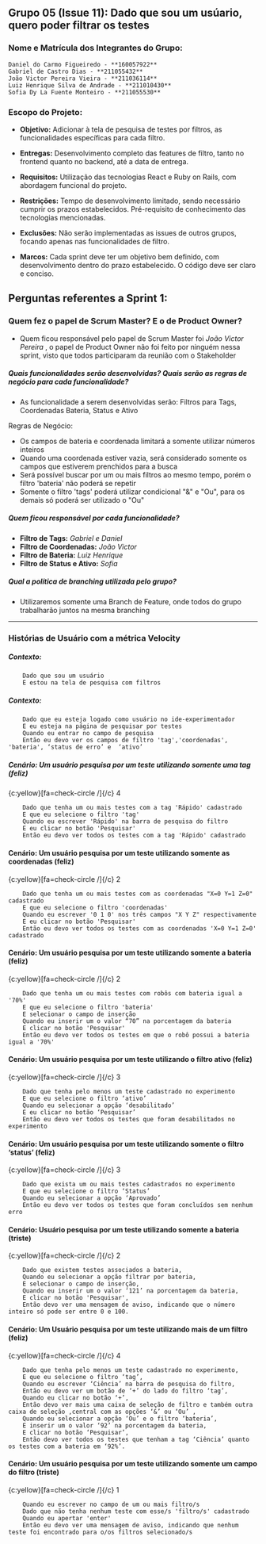 ## Grupo 05 (Issue 11): Dado que sou um usúario, quero poder filtrar os testes

### Nome e Matrícula dos Integrantes do Grupo:
 
```
Daniel do Carmo Figueiredo - **160057922**
Gabriel de Castro Dias - **211055432**
João Victor Pereira Vieira - **211036114**
Luiz Henrique Silva de Andrade - **211010430**
Sofia Dy La Fuente Monteiro - **211055530**

``` 

### Escopo do Projeto:

- **Objetivo:** Adicionar à tela de pesquisa de testes por filtros, as funcionalidades específicas para cada filtro.

- **Entregas:** Desenvolvimento completo das features de filtro, tanto no frontend quanto no backend, até a data de entrega.

- **Requisitos:** Utilização das tecnologias React e Ruby on Rails, com abordagem funcional do projeto.

- **Restrições:** Tempo de desenvolvimento limitado, sendo necessário cumprir os prazos estabelecidos. Pré-requisito de conhecimento das tecnologias mencionadas.

- **Exclusões:** Não serão implementadas as issues de outros grupos, focando apenas nas funcionalidades de filtro.

- **Marcos:** Cada sprint deve ter um objetivo bem definido, com desenvolvimento dentro do prazo estabelecido. O código deve ser claro e conciso.


## Perguntas referentes a Sprint 1:

### Quem fez o papel de Scrum Master? E o de Product Owner?

- Quem ficou responsável pelo papel de Scrum Master foi _João Victor Pereira_ , o papel de Product Owner não foi feito por ninguém nessa sprint, visto que todos participaram da reunião com o Stakeholder

##### Quais funcionalidades serão desenvolvidas? Quais serão as regras de negócio para cada funcionalidade?

- As funcionalidade a serem desenvolvidas serão: Filtros para Tags, Coordenadas Bateria, Status e Ativo

Regras de Negócio:
- Os campos de bateria e coordenada limitará a somente utilizar números inteiros
- Quando uma coordenada estiver vazia, será considerado somente os campos que estiverem prenchidos para a busca
- Será possível buscar por um ou mais filtros ao mesmo tempo, porém o filtro 'bateria' não poderá se repetir
- Somente o filtro 'tags' poderá utilizar condicional "&" e "Ou", para os demais só poderá ser utilizado o "Ou"

##### Quem ficou responsável por cada funcionalidade?

- **Filtro de Tags:** _Gabriel e Daniel_
- **Filtro de Coordenadas:** _João Victor_
- **Filtro de Bateria:** _Luiz Henrique_
- **Filtro de Status e Ativo:** _Sofia_


##### Qual a política de branching utilizada pelo grupo?

- Utilizaremos somente uma Branch de Feature, onde todos do grupo trabalharão juntos na mesma branching

---

### Histórias de Usuário com a métrica Velocity 

##### Contexto: 
```
    Dado que sou um usuário
    E estou na tela de pesquisa com filtros
```
##### Contexto:
```
    Dado que eu esteja logado como usuário no ide-experimentador
    E eu esteja na página de pesquisar por testes
    Quando eu entrar no campo de pesquisa
    Então eu devo ver os campos de filtro 'tag','coordenadas', 'bateria', ‘status de erro’ e  ‘ativo’
```

##### Cenário: Um usuário pesquisa por um teste utilizando somente uma tag (feliz)
{c:yellow}[fa=check-circle /]{/c} 4
```
    Dado que tenha um ou mais testes com a tag 'Rápido' cadastrado
    E que eu selecione o filtro 'tag'
    Quando eu escrever 'Rápido' na barra de pesquisa do filtro
    E eu clicar no botão 'Pesquisar' 
    Então eu devo ver todos os testes com a tag 'Rápido' cadastrado
```

#### Cenário: Um usuário pesquisa por um teste utilizando somente as coordenadas (feliz)
{c:yellow}[fa=check-circle /]{/c} 2
```
    Dado que tenha um ou mais testes com as coordenadas "X=0 Y=1 Z=0" cadastrado
    E que eu selecione o filtro 'coordenadas'
    Quando eu escrever '0 1 0' nos três campos "X Y Z" respectivamente
    E eu clicar no botão 'Pesquisar' 
    Então eu devo ver todos os testes com as coordenadas 'X=0 Y=1 Z=0' cadastrado
```

#### Cenário: Um usuário pesquisa por um teste utilizando somente a bateria (feliz)
{c:yellow}[fa=check-circle /]{/c} 2
```
    Dado que tenha um ou mais testes com robôs com bateria igual a '70%'
    E que eu selecione o filtro 'bateria'
    E selecionar o campo de inserção
    Quando eu inserir um o valor “70” na porcentagem da bateria
    E clicar no botão 'Pesquisar'
    Então eu devo ver todos os testes em que o robô possui a bateria igual a '70%'
```

#### Cenário: Um usuário pesquisa por um teste utilizando o filtro ativo (feliz) 
{c:yellow}[fa=check-circle /]{/c} 3
```
    Dado que tenha pelo menos um teste cadastrado no experimento
    E que eu selecione o filtro ‘ativo’ 
    Quando eu selecionar a opção ‘desabilitado’
    E eu clicar no botão ‘Pesquisar’
    Então eu devo ver todos os testes que foram desabilitados no experimento
```

#### Cenário: Um usuário pesquisa por um teste utilizando somente o filtro ‘status’ (feliz)
{c:yellow}[fa=check-circle /]{/c} 3
```
    Dado que exista um ou mais testes cadastrados no experimento
    E que eu selecione o filtro ‘Status’ 
    Quando eu selecionar a opção ‘Aprovado’
    Então eu devo ver todos os testes que foram concluídos sem nenhum erro
```

#### Cenário: Usuário pesquisa por um teste utilizando somente a bateria (triste)
{c:yellow}[fa=check-circle /]{/c} 2
```
	Dado que existem testes associados a bateria,
	Quando eu selecionar a opção filtrar por bateria,
	E selecionar o campo de inserção,
	Quando eu inserir um o valor ‘121’ na porcentagem da bateria,
    E clicar no botão 'Pesquisar',
	Então devo ver uma mensagem de aviso, indicando que o número inteiro só pode ser entre 0 e 100.
```
	
#### Cenário: Um Usuário pesquisa por um teste utilizando mais de um filtro (feliz)
{c:yellow}[fa=check-circle /]{/c} 4
```
    Dado que tenha pelo menos um teste cadastrado no experimento,
    E que eu selecione o filtro ‘tag’,
    Quando eu escrever ‘Ciência’ na barra de pesquisa do filtro,
    Então eu devo ver um botão de ‘+’ do lado do filtro ‘tag’,
    Quando eu clicar no botão ‘+’,
    Então devo ver mais uma caixa de seleção de filtro e também outra caixa de seleção ,central com as opções ‘&’ ou ‘Ou’ ,
    Quando eu selecionar a opção ‘Ou’ e o filtro ‘bateria’,
    E inserir um o valor ‘92’ na porcentagem da bateria,
    E clicar no botão ‘Pesquisar’,
    Então devo ver todos os testes que tenham a tag ‘Ciência’ quanto os testes com a bateria em ‘92%’.
```

#### Cenário: Um usuário pesquisa por um teste utilizando somente um campo do filtro (triste) 
{c:yellow}[fa=check-circle /]{/c} 1
```
    Quando eu escrever no campo de um ou mais filtro/s
    Dado que não tenha nenhum teste com esse/s 'filtro/s' cadastrado
    Quando eu apertar 'enter'
    Então eu devo ver uma mensagem de aviso, indicando que nenhum teste foi encontrado para o/os filtros selecionado/s
```

